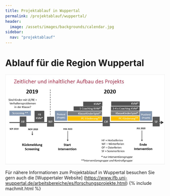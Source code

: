 ```yaml
---
title: Projektablauf in Wuppertal
permalink: /projektablauf/wuppertal/
header:
  image: /assets/images/backgrounds/calendar.jpg
sidebar:
  nav: "projektablauf"
---
```


# **Ablauf für die Region Wuppertal**

![Grafik zum Projektablauf Wuppertal](/assets/images/logos/AblaufWupp.JPG)

Für nähere Informationen zum Projektablauf in Wuppertal besuchen Sie gern auch die [Wuppertaler Website] (https://www.ifb.uni-wuppertal.de/arbeitsbereiche/es/forschungsprojekte.html)
{% include machmit.html %}
